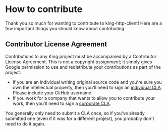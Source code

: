 How to contribute
=================

Thank you so much for wanting to contribute to king-http-client! Here are a few important
things you should know about contributing:


Contributor License Agreement
-----------------------------

Contributions to any King project must be accompanied by a Contributor
License Agreement. This is not a copyright _assignment_; it simply gives
Google permission to use and redistribute your contributions as part of the
project.

  - If you are an individual writing original source code and you're sure you
    own the intellectual property, then you'll need to sign an [individual
    CLA][]. Please include your GitHub username.
  - If you work for a company that wants to allow you to contribute your work,
    then you'll need to sign a [corporate CLA][].

You generally only need to submit a CLA once, so if you've already submitted
one (even if it was for a different project), you probably don't need to do it
again.

[individual CLA]: http://company.king.com/cla-individual
[corporate CLA]: http://company.king.com/cla-corporate
